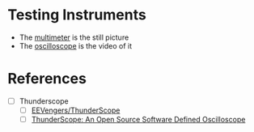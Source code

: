 # Testing Instruments

- The [multimeter](multimeter) is the still picture
- The [oscilloscope](oscilloscope) is the video of it

# References

- [ ] Thunderscope
  - [ ] [EEVengers/ThunderScope](https://github.com/EEVengers/ThunderScope)
  - [ ] [ThunderScope: An Open Source Software Defined Oscilloscope](https://hackaday.io/project/180090-thunderscope)
